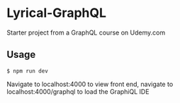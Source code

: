 # Lyrical-GraphQL
Starter project from a GraphQL course on Udemy.com

## Usage

```
$ npm run dev
```

Navigate to localhost:4000 to view front end, navigate to localhost:4000/graphql to load the GraphiQL IDE 
